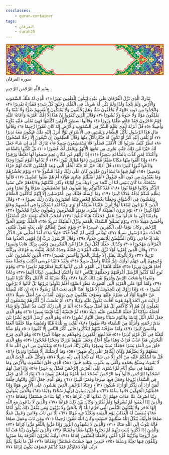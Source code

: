 ```yaml
---
cssclasses:
    - quran-container
tags:
    - الفرقان
    - surah25
---
```

<div class="quran-container">
<span class="second-border"></span>
<span class="border"></span>
<div class="head-container">
<img src="https://raw.githubusercontent.com/LORDyyyyy/obsidian-the_quran_vault/main/src/webview/surah_head.png" height=100>
<div class="surah-name">
<span class="surah-name-fnt">سورة الفرقان</span>
</div>
</div>
<div class="quran-content">
<div class="name-of-god"> <p> بِسْمِ اللَّهِ الرَّحْمَنِ الرَّحِيمِ </p></div>
<p>
<span class="sign" id="f1">تَبَارَكَ الَّذِى نَزَّلَ الْفُرْقَانَ عَلَى عَبْدِهِ لِيَكُونَ لِلْعَلَمِينَ نَذِيرًا <span>﴿</span>١<span>﴾</span></span>
<span class="sign" id="f2">الَّذِى لَهُ مُلْكُ السَّمَوَتِ وَالْأَرْضِ وَلَمْ يَتَّخِذْ وَلَدًا وَلَمْ يَكُن لَّهُ شَرِيكٌ فِى الْمُلْكِ وَخَلَقَ كُلَّ شَىْءٍ فَقَدَّرَهُ تَقْدِيرًا <span>﴿</span>٢<span>﴾</span></span>
<span class="sign" id="f3">وَاتَّخَذُوا مِن دُونِهِ ءَالِهَةً لَّا يَخْلُقُونَ شَئًْا وَهُمْ يُخْلَقُونَ وَلَا يَمْلِكُونَ لِأَنفُسِهِمْ ضَرًّا وَلَا نَفْعًا وَلَا يَمْلِكُونَ مَوْتًا وَلَا حَيَوةً وَلَا نُشُورًا <span>﴿</span>٣<span>﴾</span></span>
<span class="sign" id="f4">وَقَالَ الَّذِينَ كَفَرُوا إِنْ هَذَا إِلَّا إِفْكٌ افْتَرَىهُ وَأَعَانَهُ عَلَيْهِ قَوْمٌ ءَاخَرُونَ فَقَدْ جَاءُو ظُلْمًا وَزُورًا <span>﴿</span>٤<span>﴾</span></span>
<span class="sign" id="f5">وَقَالُوا أَسَطِيرُ الْأَوَّلِينَ اكْتَتَبَهَا فَهِىَ تُمْلَى عَلَيْهِ بُكْرَةً وَأَصِيلًا <span>﴿</span>٥<span>﴾</span></span>
<span class="sign" id="f6">قُلْ أَنزَلَهُ الَّذِى يَعْلَمُ السِّرَّ فِى السَّمَوَتِ وَالْأَرْضِ إِنَّهُ كَانَ غَفُورًا رَّحِيمًا <span>﴿</span>٦<span>﴾</span></span>
<span class="sign" id="f7">وَقَالُوا مَالِ هَذَا الرَّسُولِ يَأْكُلُ الطَّعَامَ وَيَمْشِى فِى الْأَسْوَاقِ لَوْلَا أُنزِلَ إِلَيْهِ مَلَكٌ فَيَكُونَ مَعَهُ نَذِيرًا <span>﴿</span>٧<span>﴾</span></span>
<span class="sign" id="f8">أَوْ يُلْقَى إِلَيْهِ كَنزٌ أَوْ تَكُونُ لَهُ جَنَّةٌ يَأْكُلُ مِنْهَا وَقَالَ الظَّلِمُونَ إِن تَتَّبِعُونَ إِلَّا رَجُلًا مَّسْحُورًا <span>﴿</span>٨<span>﴾</span></span>
<span class="sign" id="f9">انظُرْ كَيْفَ ضَرَبُوا لَكَ الْأَمْثَلَ فَضَلُّوا فَلَا يَسْتَطِيعُونَ سَبِيلًا <span>﴿</span>٩<span>﴾</span></span>
<span class="sign" id="f10">تَبَارَكَ الَّذِى إِن شَاءَ جَعَلَ لَكَ خَيْرًا مِّن ذَلِكَ جَنَّتٍ تَجْرِى مِن تَحْتِهَا الْأَنْهَرُ وَيَجْعَل لَّكَ قُصُورًا <span>﴿</span>١۰<span>﴾</span></span>
<span class="sign" id="f11">بَلْ كَذَّبُوا بِالسَّاعَةِ وَأَعْتَدْنَا لِمَن كَذَّبَ بِالسَّاعَةِ سَعِيرًا <span>﴿</span>١١<span>﴾</span></span>
<span class="sign" id="f12">إِذَا رَأَتْهُم مِّن مَّكَانٍ بَعِيدٍ سَمِعُوا لَهَا تَغَيُّظًا وَزَفِيرًا <span>﴿</span>١٢<span>﴾</span></span>
<span class="sign" id="f13">وَإِذَا أُلْقُوا مِنْهَا مَكَانًا ضَيِّقًا مُّقَرَّنِينَ دَعَوْا هُنَالِكَ ثُبُورًا <span>﴿</span>١٣<span>﴾</span></span>
<span class="sign" id="f14">لَّا تَدْعُوا الْيَوْمَ ثُبُورًا وَحِدًا وَادْعُوا ثُبُورًا كَثِيرًا <span>﴿</span>١٤<span>﴾</span></span>
<span class="sign" id="f15">قُلْ أَذَلِكَ خَيْرٌ أَمْ جَنَّةُ الْخُلْدِ الَّتِى وُعِدَ الْمُتَّقُونَ كَانَتْ لَهُمْ جَزَاءً وَمَصِيرًا <span>﴿</span>١٥<span>﴾</span></span>
<span class="sign" id="f16">لَّهُمْ فِيهَا مَا يَشَاءُونَ خَلِدِينَ كَانَ عَلَى رَبِّكَ وَعْدًا مَّسُْٔولًا <span>﴿</span>١٦<span>﴾</span></span>
<span class="sign" id="f17">وَيَوْمَ يَحْشُرُهُمْ وَمَا يَعْبُدُونَ مِن دُونِ اللَّهِ فَيَقُولُ ءَأَنتُمْ أَضْلَلْتُمْ عِبَادِى هَؤُلَاءِ أَمْ هُمْ ضَلُّوا السَّبِيلَ <span>﴿</span>١٧<span>﴾</span></span>
<span class="sign" id="f18">قَالُوا سُبْحَنَكَ مَا كَانَ يَنبَغِى لَنَا أَن نَّتَّخِذَ مِن دُونِكَ مِنْ أَوْلِيَاءَ وَلَكِن مَّتَّعْتَهُمْ وَءَابَاءَهُمْ حَتَّى نَسُوا الذِّكْرَ وَكَانُوا قَوْمًا بُورًا <span>﴿</span>١٨<span>﴾</span></span>
<span class="sign" id="f19">فَقَدْ كَذَّبُوكُم بِمَا تَقُولُونَ فَمَا تَسْتَطِيعُونَ صَرْفًا وَلَا نَصْرًا وَمَن يَظْلِم مِّنكُمْ نُذِقْهُ عَذَابًا كَبِيرًا <span>﴿</span>١٩<span>﴾</span></span>
<span class="sign" id="f20">وَمَا أَرْسَلْنَا قَبْلَكَ مِنَ الْمُرْسَلِينَ إِلَّا إِنَّهُمْ لَيَأْكُلُونَ الطَّعَامَ وَيَمْشُونَ فِى الْأَسْوَاقِ وَجَعَلْنَا بَعْضَكُمْ لِبَعْضٍ فِتْنَةً أَتَصْبِرُونَ وَكَانَ رَبُّكَ بَصِيرًا <span>﴿</span>٢۰<span>﴾</span></span>
<span class="sign" id="f21">وَقَالَ الَّذِينَ لَا يَرْجُونَ لِقَاءَنَا لَوْلَا أُنزِلَ عَلَيْنَا الْمَلَئِكَةُ أَوْ نَرَى رَبَّنَا لَقَدِ اسْتَكْبَرُوا فِى أَنفُسِهِمْ وَعَتَوْ عُتُوًّا كَبِيرًا <span>﴿</span>٢١<span>﴾</span></span>
<span class="sign" id="f22">يَوْمَ يَرَوْنَ الْمَلَئِكَةَ لَا بُشْرَى يَوْمَئِذٍ لِّلْمُجْرِمِينَ وَيَقُولُونَ حِجْرًا مَّحْجُورًا <span>﴿</span>٢٢<span>﴾</span></span>
<span class="sign" id="f23">وَقَدِمْنَا إِلَى مَا عَمِلُوا مِنْ عَمَلٍ فَجَعَلْنَهُ هَبَاءً مَّنثُورًا <span>﴿</span>٢٣<span>﴾</span></span>
<span class="sign" id="f24">أَصْحَبُ الْجَنَّةِ يَوْمَئِذٍ خَيْرٌ مُّسْتَقَرًّا وَأَحْسَنُ مَقِيلًا <span>﴿</span>٢٤<span>﴾</span></span>
<span class="sign" id="f25">وَيَوْمَ تَشَقَّقُ السَّمَاءُ بِالْغَمَمِ وَنُزِّلَ الْمَلَئِكَةُ تَنزِيلًا <span>﴿</span>٢٥<span>﴾</span></span>
<span class="sign" id="f26">الْمُلْكُ يَوْمَئِذٍ الْحَقُّ لِلرَّحْمَنِ وَكَانَ يَوْمًا عَلَى الْكَفِرِينَ عَسِيرًا <span>﴿</span>٢٦<span>﴾</span></span>
<span class="sign" id="f27">وَيَوْمَ يَعَضُّ الظَّالِمُ عَلَى يَدَيْهِ يَقُولُ يَلَيْتَنِى اتَّخَذْتُ مَعَ الرَّسُولِ سَبِيلًا <span>﴿</span>٢٧<span>﴾</span></span>
<span class="sign" id="f28">يَوَيْلَتَى لَيْتَنِى لَمْ أَتَّخِذْ فُلَانًا خَلِيلًا <span>﴿</span>٢٨<span>﴾</span></span>
<span class="sign" id="f29">لَّقَدْ أَضَلَّنِى عَنِ الذِّكْرِ بَعْدَ إِذْ جَاءَنِى وَكَانَ الشَّيْطَنُ لِلْإِنسَنِ خَذُولًا <span>﴿</span>٢٩<span>﴾</span></span>
<span class="sign" id="f30">وَقَالَ الرَّسُولُ يَرَبِّ إِنَّ قَوْمِى اتَّخَذُوا هَذَا الْقُرْءَانَ مَهْجُورًا <span>﴿</span>٣۰<span>﴾</span></span>
<span class="sign" id="f31">وَكَذَلِكَ جَعَلْنَا لِكُلِّ نَبِىٍّ عَدُوًّا مِّنَ الْمُجْرِمِينَ وَكَفَى بِرَبِّكَ هَادِيًا وَنَصِيرًا <span>﴿</span>٣١<span>﴾</span></span>
<span class="sign" id="f32">وَقَالَ الَّذِينَ كَفَرُوا لَوْلَا نُزِّلَ عَلَيْهِ الْقُرْءَانُ جُمْلَةً وَحِدَةً كَذَلِكَ لِنُثَبِّتَ بِهِ فُؤَادَكَ وَرَتَّلْنَهُ تَرْتِيلًا <span>﴿</span>٣٢<span>﴾</span></span>
<span class="sign" id="f33">وَلَا يَأْتُونَكَ بِمَثَلٍ إِلَّا جِئْنَكَ بِالْحَقِّ وَأَحْسَنَ تَفْسِيرًا <span>﴿</span>٣٣<span>﴾</span></span>
<span class="sign" id="f34">الَّذِينَ يُحْشَرُونَ عَلَى وُجُوهِهِمْ إِلَى جَهَنَّمَ أُولَئِكَ شَرٌّ مَّكَانًا وَأَضَلُّ سَبِيلًا <span>﴿</span>٣٤<span>﴾</span></span>
<span class="sign" id="f35">وَلَقَدْ ءَاتَيْنَا مُوسَى الْكِتَبَ وَجَعَلْنَا مَعَهُ أَخَاهُ هَرُونَ وَزِيرًا <span>﴿</span>٣٥<span>﴾</span></span>
<span class="sign" id="f36">فَقُلْنَا اذْهَبَا إِلَى الْقَوْمِ الَّذِينَ كَذَّبُوا بَِٔايَتِنَا فَدَمَّرْنَهُمْ تَدْمِيرًا <span>﴿</span>٣٦<span>﴾</span></span>
<span class="sign" id="f37">وَقَوْمَ نُوحٍ لَّمَّا كَذَّبُوا الرُّسُلَ أَغْرَقْنَهُمْ وَجَعَلْنَهُمْ لِلنَّاسِ ءَايَةً وَأَعْتَدْنَا لِلظَّلِمِينَ عَذَابًا أَلِيمًا <span>﴿</span>٣٧<span>﴾</span></span>
<span class="sign" id="f38">وَعَادًا وَثَمُودَا وَأَصْحَبَ الرَّسِّ وَقُرُونًا بَيْنَ ذَلِكَ كَثِيرًا <span>﴿</span>٣٨<span>﴾</span></span>
<span class="sign" id="f39">وَكُلًّا ضَرَبْنَا لَهُ الْأَمْثَلَ وَكُلًّا تَبَّرْنَا تَتْبِيرًا <span>﴿</span>٣٩<span>﴾</span></span>
<span class="sign" id="f40">وَلَقَدْ أَتَوْا عَلَى الْقَرْيَةِ الَّتِى أُمْطِرَتْ مَطَرَ السَّوْءِ أَفَلَمْ يَكُونُوا يَرَوْنَهَا بَلْ كَانُوا لَا يَرْجُونَ نُشُورًا <span>﴿</span>٤۰<span>﴾</span></span>
<span class="sign" id="f41">وَإِذَا رَأَوْكَ إِن يَتَّخِذُونَكَ إِلَّا هُزُوًا أَهَذَا الَّذِى بَعَثَ اللَّهُ رَسُولًا <span>﴿</span>٤١<span>﴾</span></span>
<span class="sign" id="f42">إِن كَادَ لَيُضِلُّنَا عَنْ ءَالِهَتِنَا لَوْلَا أَن صَبَرْنَا عَلَيْهَا وَسَوْفَ يَعْلَمُونَ حِينَ يَرَوْنَ الْعَذَابَ مَنْ أَضَلُّ سَبِيلًا <span>﴿</span>٤٢<span>﴾</span></span>
<span class="sign" id="f43">أَرَءَيْتَ مَنِ اتَّخَذَ إِلَهَهُ هَوَىهُ أَفَأَنتَ تَكُونُ عَلَيْهِ وَكِيلًا <span>﴿</span>٤٣<span>﴾</span></span>
<span class="sign" id="f44">أَمْ تَحْسَبُ أَنَّ أَكْثَرَهُمْ يَسْمَعُونَ أَوْ يَعْقِلُونَ إِنْ هُمْ إِلَّا كَالْأَنْعَمِ بَلْ هُمْ أَضَلُّ سَبِيلًا <span>﴿</span>٤٤<span>﴾</span></span>
<span class="sign" id="f45">أَلَمْ تَرَ إِلَى رَبِّكَ كَيْفَ مَدَّ الظِّلَّ وَلَوْ شَاءَ لَجَعَلَهُ سَاكِنًا ثُمَّ جَعَلْنَا الشَّمْسَ عَلَيْهِ دَلِيلًا <span>﴿</span>٤٥<span>﴾</span></span>
<span class="sign" id="f46">ثُمَّ قَبَضْنَهُ إِلَيْنَا قَبْضًا يَسِيرًا <span>﴿</span>٤٦<span>﴾</span></span>
<span class="sign" id="f47">وَهُوَ الَّذِى جَعَلَ لَكُمُ الَّيْلَ لِبَاسًا وَالنَّوْمَ سُبَاتًا وَجَعَلَ النَّهَارَ نُشُورًا <span>﴿</span>٤٧<span>﴾</span></span>
<span class="sign" id="f48">وَهُوَ الَّذِى أَرْسَلَ الرِّيَحَ بُشْرًا بَيْنَ يَدَىْ رَحْمَتِهِ وَأَنزَلْنَا مِنَ السَّمَاءِ مَاءً طَهُورًا <span>﴿</span>٤٨<span>﴾</span></span>
<span class="sign" id="f49">لِّنُحْىَ بِهِ بَلْدَةً مَّيْتًا وَنُسْقِيَهُ مِمَّا خَلَقْنَا أَنْعَمًا وَأَنَاسِىَّ كَثِيرًا <span>﴿</span>٤٩<span>﴾</span></span>
<span class="sign" id="f50">وَلَقَدْ صَرَّفْنَهُ بَيْنَهُمْ لِيَذَّكَّرُوا فَأَبَى أَكْثَرُ النَّاسِ إِلَّا كُفُورًا <span>﴿</span>٥۰<span>﴾</span></span>
<span class="sign" id="f51">وَلَوْ شِئْنَا لَبَعَثْنَا فِى كُلِّ قَرْيَةٍ نَّذِيرًا <span>﴿</span>٥١<span>﴾</span></span>
<span class="sign" id="f52">فَلَا تُطِعِ الْكَفِرِينَ وَجَهِدْهُم بِهِ جِهَادًا كَبِيرًا <span>﴿</span>٥٢<span>﴾</span></span>
<span class="sign" id="f53">وَهُوَ الَّذِى مَرَجَ الْبَحْرَيْنِ هَذَا عَذْبٌ فُرَاتٌ وَهَذَا مِلْحٌ أُجَاجٌ وَجَعَلَ بَيْنَهُمَا بَرْزَخًا وَحِجْرًا مَّحْجُورًا <span>﴿</span>٥٣<span>﴾</span></span>
<span class="sign" id="f54">وَهُوَ الَّذِى خَلَقَ مِنَ الْمَاءِ بَشَرًا فَجَعَلَهُ نَسَبًا وَصِهْرًا وَكَانَ رَبُّكَ قَدِيرًا <span>﴿</span>٥٤<span>﴾</span></span>
<span class="sign" id="f55">وَيَعْبُدُونَ مِن دُونِ اللَّهِ مَا لَا يَنفَعُهُمْ وَلَا يَضُرُّهُمْ وَكَانَ الْكَافِرُ عَلَى رَبِّهِ ظَهِيرًا <span>﴿</span>٥٥<span>﴾</span></span>
<span class="sign" id="f56">وَمَا أَرْسَلْنَكَ إِلَّا مُبَشِّرًا وَنَذِيرًا <span>﴿</span>٥٦<span>﴾</span></span>
<span class="sign" id="f57">قُلْ مَا أَسَْٔلُكُمْ عَلَيْهِ مِنْ أَجْرٍ إِلَّا مَن شَاءَ أَن يَتَّخِذَ إِلَى رَبِّهِ سَبِيلًا <span>﴿</span>٥٧<span>﴾</span></span>
<span class="sign" id="f58">وَتَوَكَّلْ عَلَى الْحَىِّ الَّذِى لَا يَمُوتُ وَسَبِّحْ بِحَمْدِهِ وَكَفَى بِهِ بِذُنُوبِ عِبَادِهِ خَبِيرًا <span>﴿</span>٥٨<span>﴾</span></span>
<span class="sign" id="f59">الَّذِى خَلَقَ السَّمَوَتِ وَالْأَرْضَ وَمَا بَيْنَهُمَا فِى سِتَّةِ أَيَّامٍ ثُمَّ اسْتَوَى عَلَى الْعَرْشِ الرَّحْمَنُ فَسَْٔلْ بِهِ خَبِيرًا <span>﴿</span>٥٩<span>﴾</span></span>
<span class="sign" id="f60">وَإِذَا قِيلَ لَهُمُ اسْجُدُوا لِلرَّحْمَنِ قَالُوا وَمَا الرَّحْمَنُ أَنَسْجُدُ لِمَا تَأْمُرُنَا وَزَادَهُمْ نُفُورًا <span>﴿</span>٦۰<span>﴾</span></span>
<span class="sign" id="f61">تَبَارَكَ الَّذِى جَعَلَ فِى السَّمَاءِ بُرُوجًا وَجَعَلَ فِيهَا سِرَجًا وَقَمَرًا مُّنِيرًا <span>﴿</span>٦١<span>﴾</span></span>
<span class="sign" id="f62">وَهُوَ الَّذِى جَعَلَ الَّيْلَ وَالنَّهَارَ خِلْفَةً لِّمَنْ أَرَادَ أَن يَذَّكَّرَ أَوْ أَرَادَ شُكُورًا <span>﴿</span>٦٢<span>﴾</span></span>
<span class="sign" id="f63">وَعِبَادُ الرَّحْمَنِ الَّذِينَ يَمْشُونَ عَلَى الْأَرْضِ هَوْنًا وَإِذَا خَاطَبَهُمُ الْجَهِلُونَ قَالُوا سَلَمًا <span>﴿</span>٦٣<span>﴾</span></span>
<span class="sign" id="f64">وَالَّذِينَ يَبِيتُونَ لِرَبِّهِمْ سُجَّدًا وَقِيَمًا <span>﴿</span>٦٤<span>﴾</span></span>
<span class="sign" id="f65">وَالَّذِينَ يَقُولُونَ رَبَّنَا اصْرِفْ عَنَّا عَذَابَ جَهَنَّمَ إِنَّ عَذَابَهَا كَانَ غَرَامًا <span>﴿</span>٦٥<span>﴾</span></span>
<span class="sign" id="f66">إِنَّهَا سَاءَتْ مُسْتَقَرًّا وَمُقَامًا <span>﴿</span>٦٦<span>﴾</span></span>
<span class="sign" id="f67">وَالَّذِينَ إِذَا أَنفَقُوا لَمْ يُسْرِفُوا وَلَمْ يَقْتُرُوا وَكَانَ بَيْنَ ذَلِكَ قَوَامًا <span>﴿</span>٦٧<span>﴾</span></span>
<span class="sign" id="f68">وَالَّذِينَ لَا يَدْعُونَ مَعَ اللَّهِ إِلَهًا ءَاخَرَ وَلَا يَقْتُلُونَ النَّفْسَ الَّتِى حَرَّمَ اللَّهُ إِلَّا بِالْحَقِّ وَلَا يَزْنُونَ وَمَن يَفْعَلْ ذَلِكَ يَلْقَ أَثَامًا <span>﴿</span>٦٨<span>﴾</span></span>
<span class="sign" id="f69">يُضَعَفْ لَهُ الْعَذَابُ يَوْمَ الْقِيَمَةِ وَيَخْلُدْ فِيهِ مُهَانًا <span>﴿</span>٦٩<span>﴾</span></span>
<span class="sign" id="f70">إِلَّا مَن تَابَ وَءَامَنَ وَعَمِلَ عَمَلًا صَلِحًا فَأُولَئِكَ يُبَدِّلُ اللَّهُ سَئَِّاتِهِمْ حَسَنَتٍ وَكَانَ اللَّهُ غَفُورًا رَّحِيمًا <span>﴿</span>٧۰<span>﴾</span></span>
<span class="sign" id="f71">وَمَن تَابَ وَعَمِلَ صَلِحًا فَإِنَّهُ يَتُوبُ إِلَى اللَّهِ مَتَابًا <span>﴿</span>٧١<span>﴾</span></span>
<span class="sign" id="f72">وَالَّذِينَ لَا يَشْهَدُونَ الزُّورَ وَإِذَا مَرُّوا بِاللَّغْوِ مَرُّوا كِرَامًا <span>﴿</span>٧٢<span>﴾</span></span>
<span class="sign" id="f73">وَالَّذِينَ إِذَا ذُكِّرُوا بَِٔايَتِ رَبِّهِمْ لَمْ يَخِرُّوا عَلَيْهَا صُمًّا وَعُمْيَانًا <span>﴿</span>٧٣<span>﴾</span></span>
<span class="sign" id="f74">وَالَّذِينَ يَقُولُونَ رَبَّنَا هَبْ لَنَا مِنْ أَزْوَجِنَا وَذُرِّيَّتِنَا قُرَّةَ أَعْيُنٍ وَاجْعَلْنَا لِلْمُتَّقِينَ إِمَامًا <span>﴿</span>٧٤<span>﴾</span></span>
<span class="sign" id="f75">أُولَئِكَ يُجْزَوْنَ الْغُرْفَةَ بِمَا صَبَرُوا وَيُلَقَّوْنَ فِيهَا تَحِيَّةً وَسَلَمًا <span>﴿</span>٧٥<span>﴾</span></span>
<span class="sign" id="f76">خَلِدِينَ فِيهَا حَسُنَتْ مُسْتَقَرًّا وَمُقَامًا <span>﴿</span>٧٦<span>﴾</span></span>
<span class="sign" id="f77">قُلْ مَا يَعْبَؤُا بِكُمْ رَبِّى لَوْلَا دُعَاؤُكُمْ فَقَدْ كَذَّبْتُمْ فَسَوْفَ يَكُونُ لِزَامًا <span>﴿</span>٧٧<span>﴾</span></span>

</p>
</div>
<span class="border" style="margin-top:25px;"></span>
<span class="second-border-bottom"></span>
</div>
